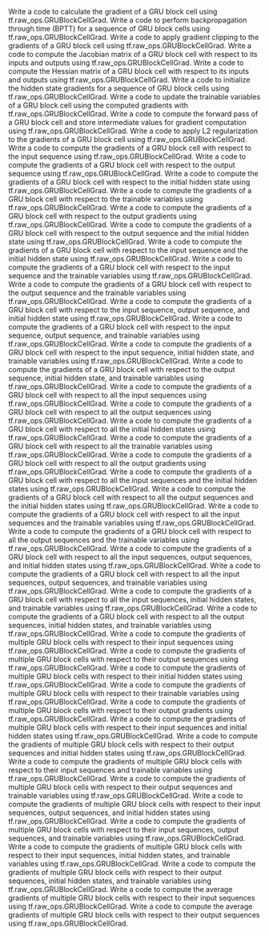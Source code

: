 Write a code to calculate the gradient of a GRU block cell using tf.raw_ops.GRUBlockCellGrad.
Write a code to perform backpropagation through time (BPTT) for a sequence of GRU block cells using tf.raw_ops.GRUBlockCellGrad.
Write a code to apply gradient clipping to the gradients of a GRU block cell using tf.raw_ops.GRUBlockCellGrad.
Write a code to compute the Jacobian matrix of a GRU block cell with respect to its inputs and outputs using tf.raw_ops.GRUBlockCellGrad.
Write a code to compute the Hessian matrix of a GRU block cell with respect to its inputs and outputs using tf.raw_ops.GRUBlockCellGrad.
Write a code to initialize the hidden state gradients for a sequence of GRU block cells using tf.raw_ops.GRUBlockCellGrad.
Write a code to update the trainable variables of a GRU block cell using the computed gradients with tf.raw_ops.GRUBlockCellGrad.
Write a code to compute the forward pass of a GRU block cell and store intermediate values for gradient computation using tf.raw_ops.GRUBlockCellGrad.
Write a code to apply L2 regularization to the gradients of a GRU block cell using tf.raw_ops.GRUBlockCellGrad.
Write a code to compute the gradients of a GRU block cell with respect to the input sequence using tf.raw_ops.GRUBlockCellGrad.
Write a code to compute the gradients of a GRU block cell with respect to the output sequence using tf.raw_ops.GRUBlockCellGrad.
Write a code to compute the gradients of a GRU block cell with respect to the initial hidden state using tf.raw_ops.GRUBlockCellGrad.
Write a code to compute the gradients of a GRU block cell with respect to the trainable variables using tf.raw_ops.GRUBlockCellGrad.
Write a code to compute the gradients of a GRU block cell with respect to the output gradients using tf.raw_ops.GRUBlockCellGrad.
Write a code to compute the gradients of a GRU block cell with respect to the output sequence and the initial hidden state using tf.raw_ops.GRUBlockCellGrad.
Write a code to compute the gradients of a GRU block cell with respect to the input sequence and the initial hidden state using tf.raw_ops.GRUBlockCellGrad.
Write a code to compute the gradients of a GRU block cell with respect to the input sequence and the trainable variables using tf.raw_ops.GRUBlockCellGrad.
Write a code to compute the gradients of a GRU block cell with respect to the output sequence and the trainable variables using tf.raw_ops.GRUBlockCellGrad.
Write a code to compute the gradients of a GRU block cell with respect to the input sequence, output sequence, and initial hidden state using tf.raw_ops.GRUBlockCellGrad.
Write a code to compute the gradients of a GRU block cell with respect to the input sequence, output sequence, and trainable variables using tf.raw_ops.GRUBlockCellGrad.
Write a code to compute the gradients of a GRU block cell with respect to the input sequence, initial hidden state, and trainable variables using tf.raw_ops.GRUBlockCellGrad.
Write a code to compute the gradients of a GRU block cell with respect to the output sequence, initial hidden state, and trainable variables using tf.raw_ops.GRUBlockCellGrad.
Write a code to compute the gradients of a GRU block cell with respect to all the input sequences using tf.raw_ops.GRUBlockCellGrad.
Write a code to compute the gradients of a GRU block cell with respect to all the output sequences using tf.raw_ops.GRUBlockCellGrad.
Write a code to compute the gradients of a GRU block cell with respect to all the initial hidden states using tf.raw_ops.GRUBlockCellGrad.
Write a code to compute the gradients of a GRU block cell with respect to all the trainable variables using tf.raw_ops.GRUBlockCellGrad.
Write a code to compute the gradients of a GRU block cell with respect to all the output gradients using tf.raw_ops.GRUBlockCellGrad.
Write a code to compute the gradients of a GRU block cell with respect to all the input sequences and the initial hidden states using tf.raw_ops.GRUBlockCellGrad.
Write a code to compute the gradients of a GRU block cell with respect to all the output sequences and the initial hidden states using tf.raw_ops.GRUBlockCellGrad.
Write a code to compute the gradients of a GRU block cell with respect to all the input sequences and the trainable variables using tf.raw_ops.GRUBlockCellGrad.
Write a code to compute the gradients of a GRU block cell with respect to all the output sequences and the trainable variables using tf.raw_ops.GRUBlockCellGrad.
Write a code to compute the gradients of a GRU block cell with respect to all the input sequences, output sequences, and initial hidden states using tf.raw_ops.GRUBlockCellGrad.
Write a code to compute the gradients of a GRU block cell with respect to all the input sequences, output sequences, and trainable variables using tf.raw_ops.GRUBlockCellGrad.
Write a code to compute the gradients of a GRU block cell with respect to all the input sequences, initial hidden states, and trainable variables using tf.raw_ops.GRUBlockCellGrad.
Write a code to compute the gradients of a GRU block cell with respect to all the output sequences, initial hidden states, and trainable variables using tf.raw_ops.GRUBlockCellGrad.
Write a code to compute the gradients of multiple GRU block cells with respect to their input sequences using tf.raw_ops.GRUBlockCellGrad.
Write a code to compute the gradients of multiple GRU block cells with respect to their output sequences using tf.raw_ops.GRUBlockCellGrad.
Write a code to compute the gradients of multiple GRU block cells with respect to their initial hidden states using tf.raw_ops.GRUBlockCellGrad.
Write a code to compute the gradients of multiple GRU block cells with respect to their trainable variables using tf.raw_ops.GRUBlockCellGrad.
Write a code to compute the gradients of multiple GRU block cells with respect to their output gradients using tf.raw_ops.GRUBlockCellGrad.
Write a code to compute the gradients of multiple GRU block cells with respect to their input sequences and initial hidden states using tf.raw_ops.GRUBlockCellGrad.
Write a code to compute the gradients of multiple GRU block cells with respect to their output sequences and initial hidden states using tf.raw_ops.GRUBlockCellGrad.
Write a code to compute the gradients of multiple GRU block cells with respect to their input sequences and trainable variables using tf.raw_ops.GRUBlockCellGrad.
Write a code to compute the gradients of multiple GRU block cells with respect to their output sequences and trainable variables using tf.raw_ops.GRUBlockCellGrad.
Write a code to compute the gradients of multiple GRU block cells with respect to their input sequences, output sequences, and initial hidden states using tf.raw_ops.GRUBlockCellGrad.
Write a code to compute the gradients of multiple GRU block cells with respect to their input sequences, output sequences, and trainable variables using tf.raw_ops.GRUBlockCellGrad.
Write a code to compute the gradients of multiple GRU block cells with respect to their input sequences, initial hidden states, and trainable variables using tf.raw_ops.GRUBlockCellGrad.
Write a code to compute the gradients of multiple GRU block cells with respect to their output sequences, initial hidden states, and trainable variables using tf.raw_ops.GRUBlockCellGrad.
Write a code to compute the average gradients of multiple GRU block cells with respect to their input sequences using tf.raw_ops.GRUBlockCellGrad.
Write a code to compute the average gradients of multiple GRU block cells with respect to their output sequences using tf.raw_ops.GRUBlockCellGrad.